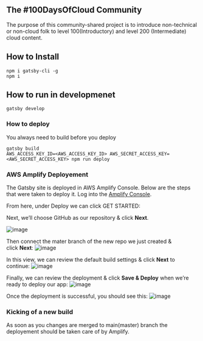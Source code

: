 ## The #100DaysOfCloud Community

The purpose of this community-shared project is to introduce non-technical or non-cloud folk
to level 100(Introductory) and level 200 (Intermediate) cloud content.


## How to Install

```
npm i gatsby-cli -g
npm i
```

## How to run in developmenet

```
gatsby develop
```

### How to deploy

You always need to build before you deploy

```
gatsby build
AWS_ACCESS_KEY_ID=<AWS_ACCESS_KEY_ID> AWS_SECRET_ACCESS_KEY=<AWS_SECRET_ACCESS_KEY> npm run deploy
```

### AWS Amplify Deployement

The Gatsby site is deployed in AWS Amplify Console.
Below are the steps that were taken to deploy it.
Log into the [Amplify Console](https://console.aws.amazon.com/amplify/home).

From here, under Deploy we can click GET STARTED:

Next, we’ll choose GitHub as our repository & click **Next**.

![image](https://user-images.githubusercontent.com/45825464/86502325-e937f700-bd6f-11ea-94c0-240aea415d90.png)

Then connect the mater branch of the new repo we just created & click **Next**:
![image](https://user-images.githubusercontent.com/45825464/86502330-05d42f00-bd70-11ea-954c-dfb1b8b659e7.png)

In this view, we can review the default build settings & click **Next** to continue:
![image](https://user-images.githubusercontent.com/45825464/86502335-0e2c6a00-bd70-11ea-9bff-32fd5b668089.png)

Finally, we can review the deployment & click **Save & Deploy** when we’re ready to deploy our app:
![image](https://user-images.githubusercontent.com/45825464/86502341-243a2a80-bd70-11ea-925c-8d47231e0e7e.png)


Once the deployment is successful, you should see this:
![image](https://user-images.githubusercontent.com/45825464/86652217-34d9e300-bfb2-11ea-940a-59d5a9c30d10.png)


### Kicking of a new build

As soon as you changes are merged to main(master) branch the deployement should be taken care of by Amplify.